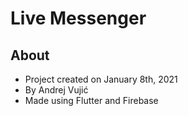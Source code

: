# Live Messenger

## About
- Project created on January 8th, 2021
- By Andrej Vujić
- Made using Flutter and Firebase

